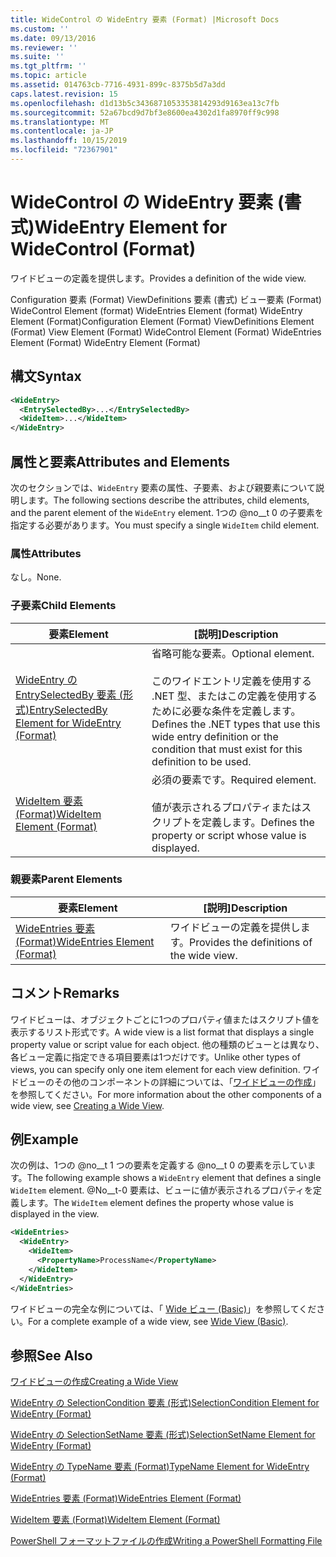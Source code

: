 ```yaml
---
title: WideControl の WideEntry 要素 (Format) |Microsoft Docs
ms.custom: ''
ms.date: 09/13/2016
ms.reviewer: ''
ms.suite: ''
ms.tgt_pltfrm: ''
ms.topic: article
ms.assetid: 014763cb-7716-4931-899c-8375b5d7a3dd
caps.latest.revision: 15
ms.openlocfilehash: d1d13b5c3436871053353814293d9163ea13c7fb
ms.sourcegitcommit: 52a67bcd9d7bf3e8600ea4302d1fa8970ff9c998
ms.translationtype: MT
ms.contentlocale: ja-JP
ms.lasthandoff: 10/15/2019
ms.locfileid: "72367901"
---
```

# <a name="wideentry-element-for-widecontrol-format"></a><span data-ttu-id="720b4-102">WideControl の WideEntry 要素 (書式)</span><span class="sxs-lookup"><span data-stu-id="720b4-102">WideEntry Element for WideControl (Format)</span></span>

<span data-ttu-id="720b4-103">ワイドビューの定義を提供します。</span><span class="sxs-lookup"><span data-stu-id="720b4-103">Provides a definition of the wide view.</span></span>

<span data-ttu-id="720b4-104">Configuration 要素 (Format) ViewDefinitions 要素 (書式) ビュー要素 (Format) WideControl Element (format) WideEntries Element (format) WideEntry Element (Format)</span><span class="sxs-lookup"><span data-stu-id="720b4-104">Configuration Element (Format) ViewDefinitions Element (Format) View Element (Format) WideControl Element (Format) WideEntries Element (Format) WideEntry Element (Format)</span></span>

## <a name="syntax"></a><span data-ttu-id="720b4-105">構文</span><span class="sxs-lookup"><span data-stu-id="720b4-105">Syntax</span></span>

```xml
<WideEntry>
  <EntrySelectedBy>...</EntrySelectedBy>
  <WideItem>...</WideItem>
</WideEntry>
```

## <a name="attributes-and-elements"></a><span data-ttu-id="720b4-106">属性と要素</span><span class="sxs-lookup"><span data-stu-id="720b4-106">Attributes and Elements</span></span>

<span data-ttu-id="720b4-107">次のセクションでは、`WideEntry` 要素の属性、子要素、および親要素について説明します。</span><span class="sxs-lookup"><span data-stu-id="720b4-107">The following sections describe the attributes, child elements, and the parent element of the `WideEntry` element.</span></span> <span data-ttu-id="720b4-108">1つの @no__t 0 の子要素を指定する必要があります。</span><span class="sxs-lookup"><span data-stu-id="720b4-108">You must specify a single `WideItem` child element.</span></span>

### <a name="attributes"></a><span data-ttu-id="720b4-109">属性</span><span class="sxs-lookup"><span data-stu-id="720b4-109">Attributes</span></span>

<span data-ttu-id="720b4-110">なし。</span><span class="sxs-lookup"><span data-stu-id="720b4-110">None.</span></span>

### <a name="child-elements"></a><span data-ttu-id="720b4-111">子要素</span><span class="sxs-lookup"><span data-stu-id="720b4-111">Child Elements</span></span>

|<span data-ttu-id="720b4-112">要素</span><span class="sxs-lookup"><span data-stu-id="720b4-112">Element</span></span>|<span data-ttu-id="720b4-113">[説明]</span><span class="sxs-lookup"><span data-stu-id="720b4-113">Description</span></span>|
|-------------|-----------------|
|[<span data-ttu-id="720b4-114">WideEntry の EntrySelectedBy 要素 (形式)</span><span class="sxs-lookup"><span data-stu-id="720b4-114">EntrySelectedBy Element for WideEntry (Format)</span></span>](./entryselectedby-element-for-wideentry-format.md)|<span data-ttu-id="720b4-115">省略可能な要素。</span><span class="sxs-lookup"><span data-stu-id="720b4-115">Optional element.</span></span><br /><br /> <span data-ttu-id="720b4-116">このワイドエントリ定義を使用する .NET 型、またはこの定義を使用するために必要な条件を定義します。</span><span class="sxs-lookup"><span data-stu-id="720b4-116">Defines the .NET types that use this wide entry definition or the condition that must exist for this definition to be used.</span></span>|
|[<span data-ttu-id="720b4-117">WideItem 要素 (Format)</span><span class="sxs-lookup"><span data-stu-id="720b4-117">WideItem Element (Format)</span></span>](./wideitem-element-for-widecontrol-format.md)|<span data-ttu-id="720b4-118">必須の要素です。</span><span class="sxs-lookup"><span data-stu-id="720b4-118">Required element.</span></span><br /><br /> <span data-ttu-id="720b4-119">値が表示されるプロパティまたはスクリプトを定義します。</span><span class="sxs-lookup"><span data-stu-id="720b4-119">Defines the property or script whose value is displayed.</span></span>|

### <a name="parent-elements"></a><span data-ttu-id="720b4-120">親要素</span><span class="sxs-lookup"><span data-stu-id="720b4-120">Parent Elements</span></span>

|<span data-ttu-id="720b4-121">要素</span><span class="sxs-lookup"><span data-stu-id="720b4-121">Element</span></span>|<span data-ttu-id="720b4-122">[説明]</span><span class="sxs-lookup"><span data-stu-id="720b4-122">Description</span></span>|
|-------------|-----------------|
|[<span data-ttu-id="720b4-123">WideEntries 要素 (Format)</span><span class="sxs-lookup"><span data-stu-id="720b4-123">WideEntries Element (Format)</span></span>](./wideentries-element-for-widecontrol-format.md)|<span data-ttu-id="720b4-124">ワイドビューの定義を提供します。</span><span class="sxs-lookup"><span data-stu-id="720b4-124">Provides the definitions of the wide view.</span></span>|

## <a name="remarks"></a><span data-ttu-id="720b4-125">コメント</span><span class="sxs-lookup"><span data-stu-id="720b4-125">Remarks</span></span>

<span data-ttu-id="720b4-126">ワイドビューは、オブジェクトごとに1つのプロパティ値またはスクリプト値を表示するリスト形式です。</span><span class="sxs-lookup"><span data-stu-id="720b4-126">A wide view is a list format that displays a single property value or script value for each object.</span></span> <span data-ttu-id="720b4-127">他の種類のビューとは異なり、各ビュー定義に指定できる項目要素は1つだけです。</span><span class="sxs-lookup"><span data-stu-id="720b4-127">Unlike other types of views, you can specify only one item element for each view definition.</span></span> <span data-ttu-id="720b4-128">ワイドビューのその他のコンポーネントの詳細については、「[ワイドビューの作成](./creating-a-wide-view.md)」を参照してください。</span><span class="sxs-lookup"><span data-stu-id="720b4-128">For more information about the other components of a wide view, see [Creating a Wide View](./creating-a-wide-view.md).</span></span>

## <a name="example"></a><span data-ttu-id="720b4-129">例</span><span class="sxs-lookup"><span data-stu-id="720b4-129">Example</span></span>

<span data-ttu-id="720b4-130">次の例は、1つの @no__t 1 つの要素を定義する @no__t 0 の要素を示しています。</span><span class="sxs-lookup"><span data-stu-id="720b4-130">The following example shows a `WideEntry` element that defines a single `WideItem` element.</span></span> <span data-ttu-id="720b4-131">@No__t-0 要素は、ビューに値が表示されるプロパティを定義します。</span><span class="sxs-lookup"><span data-stu-id="720b4-131">The `WideItem` element defines the property whose value is displayed in the view.</span></span>

```xml
<WideEntries>
  <WideEntry>
    <WideItem>
      <PropertyName>ProcessName</PropertyName>
    </WideItem>
  </WideEntry>
</WideEntries>

```

<span data-ttu-id="720b4-132">ワイドビューの完全な例については、「 [Wide ビュー (Basic)](./wide-view-basic.md)」を参照してください。</span><span class="sxs-lookup"><span data-stu-id="720b4-132">For a complete example of a wide view, see [Wide View (Basic)](./wide-view-basic.md).</span></span>

## <a name="see-also"></a><span data-ttu-id="720b4-133">参照</span><span class="sxs-lookup"><span data-stu-id="720b4-133">See Also</span></span>

[<span data-ttu-id="720b4-134">ワイドビューの作成</span><span class="sxs-lookup"><span data-stu-id="720b4-134">Creating a Wide View</span></span>](./creating-a-wide-view.md)

[<span data-ttu-id="720b4-135">WideEntry の SelectionCondition 要素 (形式)</span><span class="sxs-lookup"><span data-stu-id="720b4-135">SelectionCondition Element for WideEntry (Format)</span></span>](./selectioncondition-element-for-entryselectedby-for-widecontrol-format.md)

[<span data-ttu-id="720b4-136">WideEntry の SelectionSetName 要素 (形式)</span><span class="sxs-lookup"><span data-stu-id="720b4-136">SelectionSetName Element for WideEntry (Format)</span></span>](./selectionsetname-element-for-entryselectedby-for-widecontrol-format.md)

[<span data-ttu-id="720b4-137">WideEntry の TypeName 要素 (Format)</span><span class="sxs-lookup"><span data-stu-id="720b4-137">TypeName Element for WideEntry (Format)</span></span>](./typename-element-for-entryselectedby-for-wideentry-format.md)

[<span data-ttu-id="720b4-138">WideEntries 要素 (Format)</span><span class="sxs-lookup"><span data-stu-id="720b4-138">WideEntries Element (Format)</span></span>](./wideentries-element-for-widecontrol-format.md)

[<span data-ttu-id="720b4-139">WideItem 要素 (Format)</span><span class="sxs-lookup"><span data-stu-id="720b4-139">WideItem Element (Format)</span></span>](./wideitem-element-for-widecontrol-format.md)

[<span data-ttu-id="720b4-140">PowerShell フォーマットファイルの作成</span><span class="sxs-lookup"><span data-stu-id="720b4-140">Writing a PowerShell Formatting File</span></span>](./writing-a-powershell-formatting-file.md)
